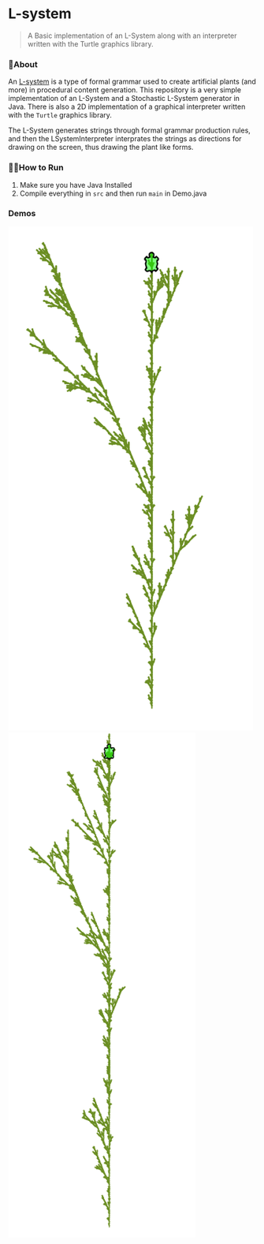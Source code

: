 # L-system
> A Basic implementation of an L-System along with an interpreter written with the Turtle graphics library.

### 📓About
An [L-system](https://en.wikipedia.org/wiki/L-system) is a type of formal grammar used to create artificial plants (and more) in procedural content generation. This repository is a very simple implementation of an L-System and a Stochastic L-System generator in Java. There is also a 2D implementation of a graphical interpreter written with the `Turtle` graphics library.

The L-System generates strings through formal grammar production rules, and then the LSystemInterpreter interprates the strings as directions for drawing on the screen, thus drawing the plant like forms.

### 👩‍💻How to Run
1. Make sure you have Java Installed
2. Compile everything in `src` and then run `main` in Demo.java

### Demos
![Stochastic Demo 1](./img/Stochastic1.png)
![Stochastic Demo 2](./img/Stochastic2.png)
